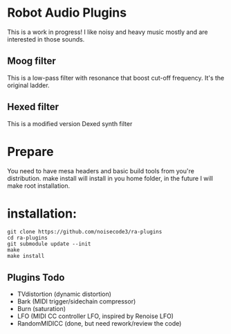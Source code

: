 # Robot Audio Plugins
This is a work in progress! I like noisy and heavy music mostly and are interested in those sounds.

## Moog filter
This is a low-pass filter with resonance that boost cut-off frequency. It's the original ladder.

## Hexed filter
This is a modified version Dexed synth filter

# Prepare
You need to have mesa headers and basic build tools from you're distribution. make install will install in you home folder, in the future I will make root installation.

installation:
=============

    git clone https://github.com/noisecode3/ra-plugins
    cd ra-plugins
    git submodule update --init
    make
    make install

## Plugins Todo
 - TVdistortion (dynamic distortion)
 - Bark (MIDI trigger/sidechain compressor)
 - Burn (saturation)
 - LFO (MIDI CC controller LFO, inspired by Renoise LFO)
 - RandomMIDICC (done, but need rework/review the code)
